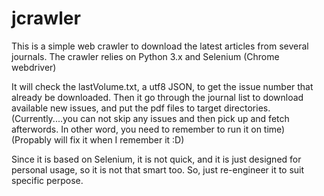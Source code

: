 # jcrawler

This is a simple web crawler to download the latest articles from several journals.
The crawler relies on Python 3.x and Selenium (Chrome webdriver)

It will check the lastVolume.txt, a utf8 JSON, to get the issue number that already be downloaded.
Then it go through the journal list to download available new issues,
and put the pdf files to target directories.
(Currently....you can not skip any issues and then pick up and fetch afterwords. In other word, you need to remember to run it on time)
(Propably will fix it when I remember it :D)


Since it is based on Selenium, it is not quick, and it is just designed for personal usage, so it is not that smart too.
So, just re-engineer it to suit specific perpose.
